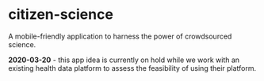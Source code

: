 # citizen-science
A mobile-friendly application to harness the power of crowdsourced science.

**2020-03-20** - this app idea is currently on hold while we work with an existing health data platform to assess the feasibility of using their platform.
